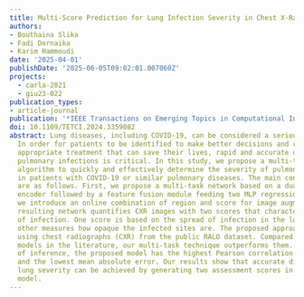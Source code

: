 ```yaml
---
title: Multi-Score Prediction for Lung Infection Severity in Chest X-Ray Images
authors:
- Bouthaina Slika
- Fadi Dornaika
- Karim Hammoudi
date: '2025-04-01'
publishDate: '2025-06-05T09:02:01.007060Z'
projects:
  - carla-2021
  - giu23-022
publication_types:
- article-journal
publication: '*IEEE Transactions on Emerging Topics in Computational Intelligence*'
doi: 10.1109/TETCI.2024.3359082
abstract: Lung diseases, including COVID-19, can be considered a serious health problem.
  In order for patients to be identified to make better decisions and receive the
  appropriate treatment that can save their lives, rapid and accurate diagnosis of
  pulmonary infections is critical. In this study, we propose a multi-task deep learning
  algorithm to quickly and effectively determine the severity of pulmonary infection
  in patients with COVID-19 or similar pulmonary diseases. The main contributions
  are as follows. First, we propose a multi-task network based on a dual transformer
  encoder followed by a feature fusion module feeding two MLP regression heads. Second,
  we introduce an online combination of region and score for image augmentation. The
  resulting network quantifies CXR images with two scores that characterize two types
  of infection. One score is based on the spread of infection in the lung, while the
  other measures how opaque the infected sites are. The proposed approach is evaluated
  using chest radiographs (CXR) from the public RALO dataset. Compared to prediction
  models in the literature, our multi-task technique outperforms them. At the time
  of inference, the proposed model has the highest Pearson correlation coefficient
  and the lowest mean absolute error. Our results show that accurate diagnosis of
  lung severity can be achieved by generating two assessment scores in a multi-tasking
  model.
---
```


